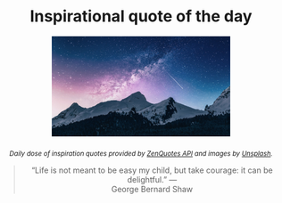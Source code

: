 
<div align="center">

# Inspirational quote of the day

<img src="./data/photo.jpeg" alt="Beautiful nature photo" width="320" height="180">

<sub><i>Daily dose of inspiration quotes provided by [ZenQuotes API](https://zenquotes.io/) and images by [Unsplash](https://unsplash.com/).</i></sub>


<blockquote>&ldquo;Life is not meant to be easy my child, but take courage: it can be delightful.&rdquo; &mdash; <footer>George Bernard Shaw</footer></blockquote>

</div>
